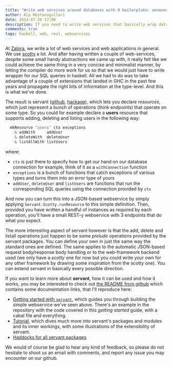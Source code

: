 ```yaml
---
title: "Write web services around databases with 0 boilerplate: announcing servant 0.1"
author: Alp Mestanogullari
date: 2014-07-26 17:00
description: If you need to write web services that basically wrap database operations, check out servant whose goal is to let you do that in just a couple of lines. No boilerplate anymore.
comments: true
tags: haskell, web, rest, webservices
---
```


At [Zalora](http://github.com/zalora), we write a lot of web services and web applications in general. We use [scotty](http://hackage.haskell.org/package/scotty) a lot. And after having written a couple of web-services, despite some small handy abstractions we came up with, it really felt like we could achieve the same thing in a very concise and minimalist manner, by letting the compiler do more work for us so that we would just have to write wrapper for our SQL queries in haskell. All we had to do was to take advantage of a couple of extensions that landed in GHC in the past few years and propagate the right bits of information at the type-level. And this is what we've done.

The result is servant ([github](http://github.com/zalora/servant), [hackage](http://hackage.haskell.org/package/servant)), which lets you declare _resources_, which just represent a bunch of operations (think endpoints) that operate on some type. So you could for example declare a **users** resource that supports adding, deleting and listing users in the following way:

``` haskell
  mkResource "users" ctx exceptions
    & addWith     addUser
    & deleteWith  deleteUser
    & listAllWith listUsers
```

where:

- `ctx` is just there to specify how to get our hand on our database connection for example, think of it as a `withConnection` function
- `exceptions` is a bunch of functions that catch exceptions of various types and turns them into an error type of yours
- `addUser`, `deleteUser` and `listUsers` are functions that run the corresponding SQL queries using the connection provided by `ctx`

And now you can turn this into a JSON-based webservice by simply applying `Servant.Scotty.runResource` to this simple definition. Then, provided you have written a handful of instances as required by each operation, you'll have a small REST-y webservice with 3 endpoints that do what you expect.

The more interesting aspect of servant however is that the add, delete and listall operations just happen to be some *prelude* operations provided by the servant packages. You can define your own in just the same way the standard ones are defined. The same applies to the automatic JSON-based request body/response body handling or to the web-framework backend used (we only have a *scotty* one for now but you could write your own for any other framework by drawing some inspiration from the scotty one). You can extend servant in basically every possible direction.

If you want to learn more about **servant**, how it can be used and how it works, you may be interested to check out [the README from github](https://github.com/zalora/servant#servant) which contains some documentation links, that I'll reproduce here:

- [Getting started with `servant`](https://github.com/zalora/servant/blob/master/getting-started.md), which guides you through building the simple webservice we've seen above. There's an example in the repository with the code covered in this *getting started* guide, with a cabal file and everything.
- [Tutorial](https://github.com/zalora/servant/blob/master/tutorial.md), which dives much more into servant's packages and modules and its inner workings, with some illustrations of the extensibility of servant.
- [Haddocks for all servant packages](http://alpmestan.com/servant/)

We would of course be glad to hear any kind of feedback, so please do not hesitate to shoot us an email with comments, and report any issue you may encounter on our github.
